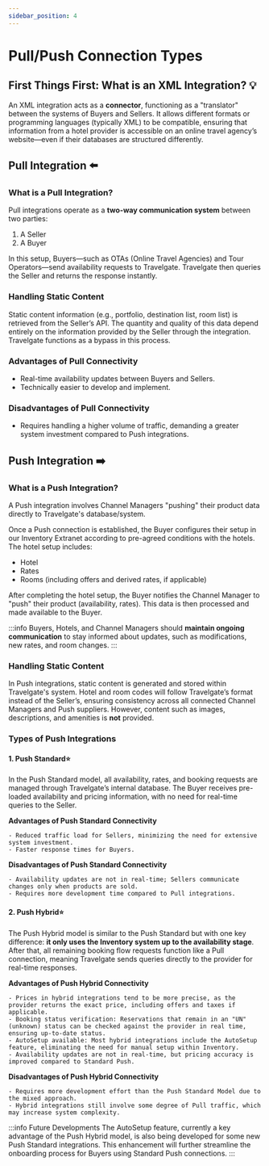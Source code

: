 ```yaml
---
sidebar_position: 4
---
```


# Pull/Push Connection Types

## First Things First: What is an XML Integration? 💡

An XML integration acts as a **connector**, functioning as a "translator" between the systems of Buyers and Sellers. It allows different formats or programming languages (typically XML) to be compatible, ensuring that information from a hotel provider is accessible on an online travel agency’s website—even if their databases are structured differently.

## Pull Integration ⬅️

### What is a Pull Integration?

Pull integrations operate as a **two-way communication system** between two parties:

1. A Seller
2. A Buyer

In this setup, Buyers—such as OTAs (Online Travel Agencies) and Tour Operators—send availability requests to Travelgate. Travelgate then queries the Seller and returns the response instantly.

### Handling Static Content

Static content information (e.g., portfolio, destination list, room list) is retrieved from the Seller’s API. The quantity and quality of this data depend entirely on the information provided by the Seller through the integration. Travelgate functions as a bypass in this process.

### Advantages of Pull Connectivity
- Real-time availability updates between Buyers and Sellers.
- Technically easier to develop and implement.

### Disadvantages of Pull Connectivity
- Requires handling a higher volume of traffic, demanding a greater system investment compared to Push integrations.

## Push Integration ➡️

### What is a Push Integration?

A Push integration involves Channel Managers "pushing" their product data directly to Travelgate's database/system.

Once a Push connection is established, the Buyer configures their setup in our Inventory Extranet according to pre-agreed conditions with the hotels. The hotel setup includes:

- Hotel
- Rates
- Rooms (including offers and derived rates, if applicable)

After completing the hotel setup, the Buyer notifies the Channel Manager to "push" their product (availability, rates). This data is then processed and made available to the Buyer.

:::info
Buyers, Hotels, and Channel Managers should **maintain ongoing communication** to stay informed about updates, such as modifications, new rates, and room changes.
:::

### Handling Static Content

In Push integrations, static content is generated and stored within Travelgate's system. Hotel and room codes will follow Travelgate’s format instead of the Seller’s, ensuring consistency across all connected Channel Managers and Push suppliers. However, content such as images, descriptions, and amenities is **not** provided.

### Types of Push Integrations

#### 1. Push Standard⭐

In the Push Standard model, all availability, rates, and booking requests are managed through Travelgate’s internal database. The Buyer receives pre-loaded availability and pricing information, with no need for real-time queries to the Seller.

**Advantages of Push Standard Connectivity**

    - Reduced traffic load for Sellers, minimizing the need for extensive system investment.
    - Faster response times for Buyers.

**Disadvantages of Push Standard Connectivity**

    - Availability updates are not in real-time; Sellers communicate changes only when products are sold.
    - Requires more development time compared to Pull integrations.

#### 2. Push Hybrid⭐

The Push Hybrid model is similar to the Push Standard but with one key difference: **it only uses the Inventory system up to the availability stage**. After that, all remaining booking flow requests function like a Pull connection, meaning Travelgate sends queries directly to the provider for real-time responses.

**Advantages of Push Hybrid Connectivity**

    - Prices in hybrid integrations tend to be more precise, as the provider returns the exact price, including offers and taxes if applicable.
    - Booking status verification: Reservations that remain in an "UN" (unknown) status can be checked against the provider in real time, ensuring up-to-date status.
    - AutoSetup available: Most hybrid integrations include the AutoSetup feature, eliminating the need for manual setup within Inventory.
    - Availability updates are not in real-time, but pricing accuracy is improved compared to Standard Push.

**Disadvantages of Push Hybrid Connectivity**

    - Requires more development effort than the Push Standard Model due to the mixed approach.
    - Hybrid integrations still involve some degree of Pull traffic, which may increase system complexity.

:::info Future Developments
The AutoSetup feature, currently a key advantage of the Push Hybrid model, is also being developed for some new Push Standard integrations. This enhancement will further streamline the onboarding process for Buyers using Standard Push connections.
:::